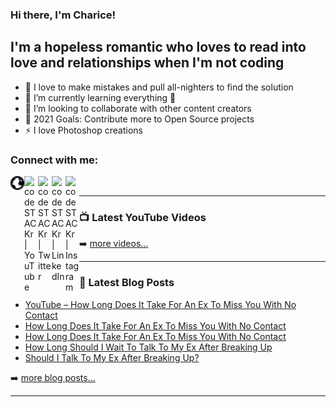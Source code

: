 ### Hi there, I'm Charice! 
## I'm a hopeless romantic who loves to read into love and relationships when I'm not coding

- 🔭 I love to make mistakes and pull all-nighters to find the solution
- 🌱 I’m currently learning everything 🤣
- 👯 I’m looking to collaborate with other content creators
- 🥅 2021 Goals: Contribute more to Open Source projects
- ⚡ I love Photoshop creations


### Connect with me:

[<img align="left" alt="codeSTACKr.com" width="22px" src="https://raw.githubusercontent.com/iconic/open-iconic/master/svg/globe.svg" />][website]
[<img align="left" alt="codeSTACKr | YouTube" width="22px" src="https://cdn.jsdelivr.net/npm/simple-icons@v3/icons/youtube.svg" />][youtube]
[<img align="left" alt="codeSTACKr | Twitter" width="22px" src="https://cdn.jsdelivr.net/npm/simple-icons@v3/icons/twitter.svg" />][twitter]
[<img align="left" alt="codeSTACKr | LinkedIn" width="22px" src="https://cdn.jsdelivr.net/npm/simple-icons@v3/icons/linkedin.svg" />][linkedin]
[<img align="left" alt="codeSTACKr | Instagram" width="22px" src="https://cdn.jsdelivr.net/npm/simple-icons@v3/icons/instagram.svg" />][instagram]

<br />

---

### 📺 Latest YouTube Videos

<!-- YOUTUBE:START -->
<!-- YOUTUBE:END -->

➡️ [more videos...](https://www.youtube.com/channel/UCngbUNrf9pk7lJcawuDsJPw)

---

### 📕 Latest Blog Posts

<!-- BLOG-POST-LIST:START -->
- [YouTube – How Long Does It Take For An Ex To Miss You With No Contact](https://exbackluv.wordpress.com/2021/05/27/youtube-how-long-does-it-take-for-an-ex-to-miss-you-with-no-contact/)
- [How Long Does It Take For An Ex To Miss You With No Contact](https://exbackluv.wordpress.com/2021/05/27/how-long-does-it-take-for-an-ex-to-miss-you-with-no-contact-2/)
- [How Long Does It Take For An Ex To Miss You With No Contact](https://www.youtube.com/watch?v=rL2Zb2qRh4o)
- [How Long Should I Wait To Talk To My Ex After Breaking Up](https://exbackluv.wordpress.com/2021/05/22/how-long-should-i-wait-to-talk-to-my-ex-after-breaking-up/)
- [Should I Talk To My Ex After Breaking Up?](https://exbackluv.wordpress.com/2021/05/15/should-i-talk-to-my-ex-after-breaking-up/)
<!-- BLOG-POST-LIST:END -->

➡️ [more blog posts...](about.me/exbackluv)

---


[website]: https://exbackluv.wordpress.com/
[twitter]: https://twitter.com/ExBackExpertise
[youtube]: https://www.youtube.com/channel/UCngbUNrf9pk7lJcawuDsJPw
[instagram]: https://instagram.com/exbackexpertise
[linkedin]: https://linkedin.com/in/exbackexpertise
